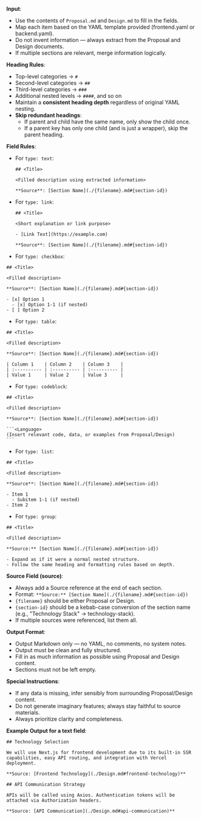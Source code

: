 **Input**:

- Use the contents of `Proposal.md` and `Design.md` to fill in the fields.
- Map each item based on the YAML template provided (frontend.yaml or backend.yaml).
- Do not invent information — always extract from the Proposal and Design documents.
- If multiple sections are relevant, merge information logically.

**Heading Rules**:

- Top-level categories → `#`
- Second-level categories → `##`
- Third-level categories → `###`
- Additional nested levels → `####`, and so on
- Maintain a **consistent heading depth** regardless of original YAML nesting.
- **Skip redundant headings**:
  - If parent and child have the same name, only show the child once.
  - If a parent key has only one child (and is just a wrapper), skip the parent heading.

**Field Rules**:

- For `type: text`:

  ```
  ## <Title>

  <Filled description using extracted information>

  **Source**: [Section Name](./{filename}.md#{section-id})
  ```

- For `type: link`:

  ```
  ## <Title>

  <Short explanation or link purpose>

  - [Link Text](https://example.com)

  **Source**: [Section Name](./{filename}.md#{section-id})
  ```

- For `type: checkbox`:

```
## <Title>

<Filled description>

**Source**: [Section Name](./{filename}.md#{section-id})

- [x] Option 1
  - [x] Option 1-1 (if nested)
- [ ] Option 2
```

- For `type: table`:

```
## <Title>

<Filled description>

**Source**: [Section Name](./{filename}.md#{section-id})

| Column 1    | Column 2    | Column 3    |
| :---------- | :---------- | :---------- |
| Value 1     | Value 2     | Value 3     |

```

- For `type: codeblock`:

````
## <Title>

<Filled description>

**Source**: [Section Name](./{filename}.md#{section-id})

```<Language>
(Insert relevant code, data, or examples from Proposal/Design)
```
````

- For `type: list`:

```
## <Title>

<Filled description>

**Source**: [Section Name](./{filename}.md#{section-id})

- Item 1
  - Subitem 1-1 (if nested)
- Item 2

```

- For `type: group`:

```
## <Title>

<Filled description>

**Source:** [Section Name](./{filename}.md#{section-id})

- Expand as if it were a normal nested structure.
- Follow the same heading and formatting rules based on depth.
```

**Source Field (source)**:

- Always add a Source reference at the end of each section.
- Format: `**Source:** [Section Name](./{filename}.md#{section-id})`
- `{filename}` should be either Proposal or Design.
- `{section-id}` should be a kebab-case conversion of the section name (e.g., "Technology Stack" → technology-stack).
- If multiple sources were referenced, list them all.

**Output Format**:

- Output Markdown only — no YAML, no comments, no system notes.
- Output must be clean and fully structured.
- Fill in as much information as possible using Proposal and Design content.
- Sections must not be left empty.

**Special Instructions**:

- If any data is missing, infer sensibly from surrounding Proposal/Design content.
- Do not generate imaginary features; always stay faithful to source materials.
- Always prioritize clarity and completeness.

**Example Output for a text field**:

```
## Technology Selection

We will use Next.js for frontend development due to its built-in SSR capabilities, easy API routing, and integration with Vercel deployment.

**Source: [Frontend Technology](./Design.md#frontend-technology)**

## API Communication Strategy

APIs will be called using Axios. Authentication tokens will be attached via Authorization headers.

**Source: [API Communication](./Design.md#api-communication)**
```
